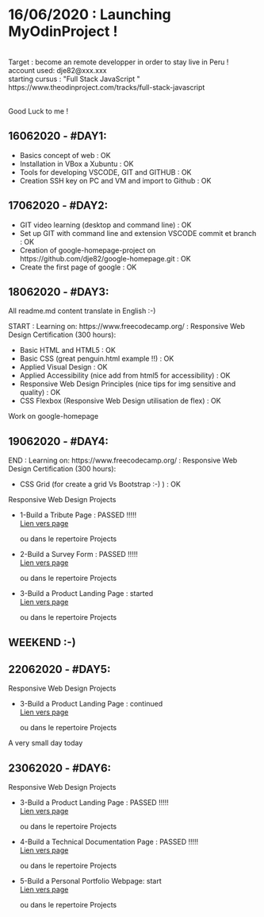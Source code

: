 <h1>16/06/2020 :    Launching MyOdinProject ! </h1><br>
                Target : become an remote developper in order to stay live in Peru ! <br>
account used: dje82@xxx.xxx <br>
starting cursus : "Full Stack JavaScript " <br>
https://www.theodinproject.com/tracks/full-stack-javascript <br><br>

Good Luck  to me !<br>

<h2>16062020 - #DAY1:</h2>
    <ul>
        <li>Basics concept of web : OK</li>
        <li>Installation in VBox a Xubuntu : OK</li>
        <li>Tools for developing  VSCODE,  GIT and GITHUB : OK</li>
        <li>Creation SSH key on  PC and VM and import to Github : OK</li>
    </ul>

<h2>17062020 - #DAY2:</h2>
    <ul>
        <li>GIT video learning (desktop and command line) : OK</li>
        <li>Set up GIT with command line and extension VSCODE commit et branch : OK</li>
        <li>Creation of google-homepage-project on https://github.com/dje82/google-homepage.git : OK</li>
        <li>Create the first page of google : OK</li>
    </ul>

<h2>18062020 - #DAY3:</h2>
    <p>All readme.md content translate in English :-)</p>
    <p>START : Learning on: https://www.freecodecamp.org/ : Responsive Web Design Certification (300 hours):</p>
        <ul>
            <li>Basic HTML and HTML5 : OK</li>
            <li>Basic CSS (great penguin.html example !!) : OK</li>
            <li>Applied Visual Design : OK</li>
            <li>Applied Accessibility (nice add from html5 for accessibility) : OK</li>
            <li>Responsive Web Design Principles (nice tips for img sensitive and quality) : OK</li>
            <li>CSS Flexbox (Responsive Web Design utilisation de flex) : OK</li>
        </ul>
    <p>Work on google-homepage</p>

<h2>19062020 - #DAY4:</h2>
    <p>END : Learning on: https://www.freecodecamp.org/ : Responsive Web Design Certification (300 hours):</p>
        <ul>
            <li>CSS Grid (for create a grid Vs Bootstrap :-) ) : OK </li>
        </ul>
    <p>Responsive Web Design Projects</p>
        <ul>
            <li>1-Build a Tribute Page : PASSED !!!!!</li>
            <a href="https://codepen.io/dje82/pen/qBbRQYM" target="_blank">Lien vers page</a>
            <p>ou dans le repertoire Projects</p>
            <li>2-Build a Survey Form : PASSED !!!!!</li>
            <a href="https://codepen.io/dje82/pen/JjGEwbq" target="_blank">Lien vers page</a>
            <p>ou dans le repertoire Projects</p>
            <li>3-Build a Product Landing Page : started</li>
            <a href="https://codepen.io/dje82/pen/bGEgzdK" target="_blank">Lien vers page</a>
            <p>ou dans le repertoire Projects</p>
        </ul>

<h2>WEEKEND :-) </h2>

<h2>22062020 - #DAY5:</h2>
    <p>Responsive Web Design Projects</p>
        <ul>
            <li>3-Build a Product Landing Page : continued </li>
            <a href="https://codepen.io/dje82/pen/bGEgzdK" target="_blank">Lien vers page</a>
            <p>ou dans le repertoire Projects</p>
        </ul>
    <p>A very small day today</p>

<h2>23062020 - #DAY6:</h2>
    <p>Responsive Web Design Projects</p>
        <ul>
            <li>3-Build a Product Landing Page : PASSED !!!!! </li>
            <a href="https://codepen.io/dje82/pen/bGEgzdK" target="_blank">Lien vers page</a>
            <p>ou dans le repertoire Projects</p>
            <li>4-Build a Technical Documentation Page :  PASSED !!!!!  </li>
            <a href="https://codepen.io/dje82/pen/ZEQKMYK" target="_blank">Lien vers page</a>
            <p>ou dans le repertoire Projects</p>
            <li>5-Build a Personal Portfolio Webpage: start </li>
            <a href="https://codepen.io/dje82/pen/rNxmQzL" target="_blank">Lien vers page</a>
            <p>ou dans le repertoire Projects</p>
        </ul>
